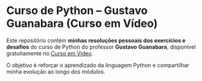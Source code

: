 # Curso de Python – Gustavo Guanabara (Curso em Vídeo)

Este repositório contém **minhas resoluções pessoais dos exercícios e desafios** do curso de Python do professor **Gustavo Guanabara**, disponível gratuitamente no [Curso em Vídeo](https://www.cursoemvideo.com/).

O objetivo é reforçar o aprendizado da linguagem Python e compartilhar minha evolução ao longo dos módulos.

